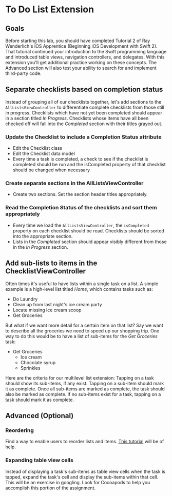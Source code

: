 # To Do List Extension

## Goals
Before starting this lab, you should have completed Tutorial 2 of Ray Wenderlich's iOS Apprentice (Beginning iOS Development with Swift 2). That tutorial continued your introduction to the Swift programming language and introduced table views, navigation controllers, and delegates. With this extension you'll get additional practice working on these concepts. The Advanced section will also test your ability to search for and implement third-party code.

## Separate checklists based on completion status
Instead of grouping all of our checklists together, let's add sections to the `AllListsViewController` to differentiate complete checklists from those still in progress. Checklists which have not yet been completed should appear in a section titled *In Progress*. Checklists whose items have all been checked off will fall into the *Completed* section with their titles grayed out.

### Update the Checklist to include a Completion Status attribute
* Edit the Checklist class
* Edit the Checklist data model
* Every time a task is completed, a check to see if the checklist is completed should be run and the isCompleted property of that checklist should be changed when necessary

### Create separate sections in the AllListsViewController
* Create two sections. Set the section header titles appropriately.

### Read the Completion Status of the checklists and sort them appropriately
* Every time we load the `AllListsViewController`, the `isCompleted` property on each checklist should be read. Checklists should be sorted into the appropriate section.
* Lists in the *Completed* section should appear visibly different from those in the *In Progress* section.

## Add sub-lists to items in the ChecklistViewController
Often times it's useful to have lists within a single task on a list. A simple example is a high-level list titled *Home*, which contains tasks such as:

* Do Laundry
* Clean up from last night's ice cream party
* Locate missing ice cream scoop
* Get Groceries

But what if we want more detail for a certain item on that list? Say we want to describe all the groceries we need to speed up our shopping trip. One way to do this would be to have a list of sub-items for the *Get Groceries* task:

* Get Groceries
  * Ice cream
  * Chocolate syrup
  * Sprinkles

Here are the criteria for our multilevel list extension: Tapping on a task should show its sub-items, if any exist. Tapping on a sub-item should mark it as complete. Once all sub-items are marked as complete, the task should also be marked as complete. If no sub-items exist for a task, tapping on a task should mark it as complete.

## Advanced (Optional)

### Reordering
Find a way to enable users to reorder lists and items. [This tutorial](https://www.raywenderlich.com/63089/cookbook-moving-table-view-cells-with-a-long-press-gesture) will be of help.

### Expanding table view cells
Instead of displaying a task's sub-items as table view cells when the task is tapped, expand the task's cell and display the sub-items within that cell. This will be an exercise in googling. Look for Cocoapods to help you accomplish this portion of the assignment.